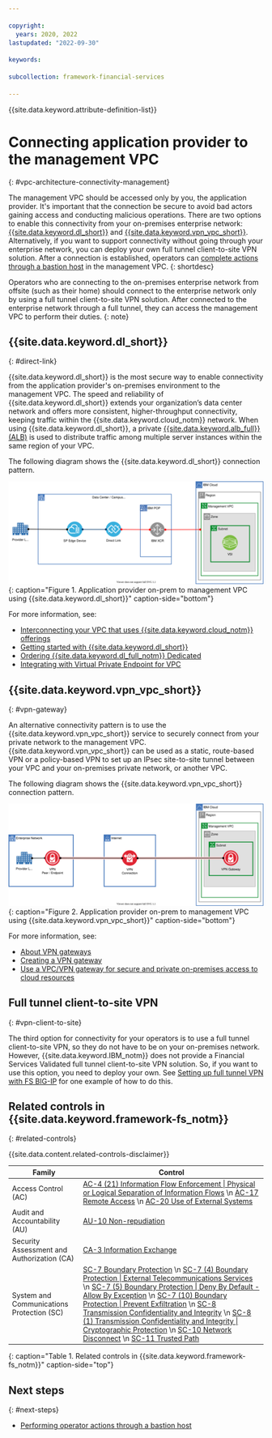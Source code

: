 ```yaml
---

copyright:
  years: 2020, 2022
lastupdated: "2022-09-30"

keywords: 

subcollection: framework-financial-services

---
```


{{site.data.keyword.attribute-definition-list}}

# Connecting application provider to the management VPC
{: #vpc-architecture-connectivity-management}

The management VPC should be accessed only by you, the application provider. It's important that the connection be secure to avoid bad actors gaining access and conducting malicious operations. There are two options to enable this connectivity from your on-premises enterprise network: [{{site.data.keyword.dl_short}}](/docs/dl?topic=dl-dl-about) and [{{site.data.keyword.vpn_vpc_short}}](/docs/vpc?topic=vpc-using-vpn). Alternatively, if you want to support connectivity without going through your enterprise network, you can deploy your own full tunnel client-to-site VPN solution. After a connection is established, operators can [complete actions through a bastion host](/docs/framework-financial-services?topic=framework-financial-services-vpc-architecture-connectivity-bastion) in the management VPC.
{: shortdesc}

Operators who are connecting to the on-premises enterprise network from offsite (such as their home) should connect to the enterprise network only by using a full tunnel client-to-site VPN solution. After connected to the enterprise network through a full tunnel, they can access the management VPC to perform their duties.
{: note}

## {{site.data.keyword.dl_short}}
{: #direct-link}

{{site.data.keyword.dl_short}} is the most secure way to enable connectivity from the application provider's on-premises environment to the management VPC. The speed and reliability of {{site.data.keyword.dl_short}} extends your organization’s data center network and offers more consistent, higher-throughput connectivity, keeping traffic within the {{site.data.keyword.cloud_notm}} network. When using {{site.data.keyword.dl_short}}, a private [{{site.data.keyword.alb_full}} (ALB)](/docs/vpc?topic=vpc-load-balancers) is used to distribute traffic among multiple server instances within the same region of your VPC.

The following diagram shows the {{site.data.keyword.dl_short}} connection pattern.

![Application provider on-premises to management VPC by using {{site.data.keyword.dl_short}}](../images/network-connectivity/provider-to-management-vpc/vpc-architecture-provider-on-prem-to-management-vpc-DL.svg){: caption="Figure 1. Application provider on-prem to management VPC using {{site.data.keyword.dl_short}}" caption-side="bottom"}

For more information, see:

* [Interconnecting your VPC that uses {{site.data.keyword.cloud_notm}} offerings](/docs/vpc?topic=vpc-interconnectivity)
* [Getting started with {{site.data.keyword.dl_short}}](/docs/dl/getting-started?topic=dl-get-started-with-ibm-cloud-dl)
* [Ordering {{site.data.keyword.dl_full_notm}} Dedicated](/docs/dl?topic=dl-how-to-order-ibm-cloud-dl-dedicated)
* [Integrating with Virtual Private Endpoint for VPC](/docs/dl?topic=dl-vpe-for-ibm-cloud-direct-link)



## {{site.data.keyword.vpn_vpc_short}}
{: #vpn-gateway}

An alternative connectivity pattern is to use the {{site.data.keyword.vpn_vpc_short}} service to securely connect from your private network to the management VPC. {{site.data.keyword.vpn_vpc_short}} can be used as a static, route-based VPN or a policy-based VPN to set up an IPsec site-to-site tunnel between your VPC and your on-premises private network, or another VPC.

The following diagram shows the {{site.data.keyword.vpn_vpc_short}} connection pattern.

![Application provider on-premises to management VPC by using {{site.data.keyword.vpn_vpc_short}}](../images/network-connectivity/provider-to-management-vpc/vpc-architecture-provider-on-prem-to-management-vpc-VPN.svg){: caption="Figure 2. Application provider on-prem to management VPC using {{site.data.keyword.vpn_vpc_short}}" caption-side="bottom"}

For more information, see:

* [About VPN gateways](/docs/vpc?topic=vpc-using-vpn)
* [Creating a VPN gateway](/docs/vpc?topic=vpc-vpn-create-gateway)
* [Use a VPC/VPN gateway for secure and private on-premises access to cloud resources](/docs/solution-tutorials?topic=solution-tutorials-vpc-site2site-vpn)

## Full tunnel client-to-site VPN
{: #vpn-client-to-site}

The third option for connectivity for your operators is to use a full tunnel client-to-site VPN, so they do not have to be on your on-premises network. However, {{site.data.keyword.IBM_notm}} does not provide a Financial Services Validated full tunnel client-to-site VPN solution. So, if you want to use this option, you need to deploy your own. See [Setting up full tunnel VPN with FS BIG-IP](/docs/framework-financial-services?topic=framework-financial-services-vpc-architecture-connectivity-full-tunnel-vpn) for one example of how to do this.

## Related controls in {{site.data.keyword.framework-fs_notm}} 
{: #related-controls}

{{site.data.content.related-controls-disclaimer}}


| Family              | Control                                           |
|---------------------|---------------------------------------------------|
| Access Control (AC) | [AC-4 (21) Information Flow Enforcement &#124; Physical or Logical Separation of Information Flows](/docs/framework-financial-services-controls?topic=framework-financial-services-controls-ac-4.1) \n [AC-17 Remote Access](/docs/framework-financial-services-controls?topic=framework-financial-services-controls-ac-17) \n [AC-20 Use of External Systems](/docs/framework-financial-services-controls?topic=framework-financial-services-controls-ac-20)  |
| Audit and Accountability (AU) | [AU-10 Non-repudiation](/docs/framework-financial-services-controls?topic=framework-financial-services-controls-au-10)  |
| Security Assessment and Authorization (CA)  | [CA-3 Information Exchange](/docs/framework-financial-services-controls?topic=framework-financial-services-controls-ca-3)  |
| System and Communications Protection (SC)  | [SC-7 Boundary Protection](/docs/framework-financial-services-controls?topic=framework-financial-services-controls-sc-7) \n [SC-7 (4) Boundary Protection &#124; External Telecommunications Services](/docs/framework-financial-services-controls?topic=framework-financial-services-controls-sc-7.4) \n [SC-7 (5) Boundary Protection &#124; Deny By Default - Allow By Exception](/docs/framework-financial-services-controls?topic=framework-financial-services-controls-sc-7.5) \n [SC-7 (10) Boundary Protection &#124; Prevent Exfiltration](/docs/framework-financial-services-controls?topic=framework-financial-services-controls-sc-7.10) \n [SC-8 Transmission Confidentiality and Integrity](/docs/framework-financial-services-controls?topic=framework-financial-services-controls-sc-8) \n [SC-8 (1) Transmission Confidentiality and Integrity &#124; Cryptographic Protection](/docs/framework-financial-services-controls?topic=framework-financial-services-controls-sc-8.1) \n [SC-10 Network Disconnect](/docs/framework-financial-services-controls?topic=framework-financial-services-controls-sc-10) \n [SC-11 Trusted Path](/docs/framework-financial-services-controls?topic=framework-financial-services-controls-sc-11)  |
{: caption="Table 1. Related controls in {{site.data.keyword.framework-fs_notm}}" caption-side="top"}

## Next steps
{: #next-steps}

* [Performing operator actions through a bastion host](/docs/framework-financial-services?topic=framework-financial-services-vpc-architecture-connectivity-bastion)
